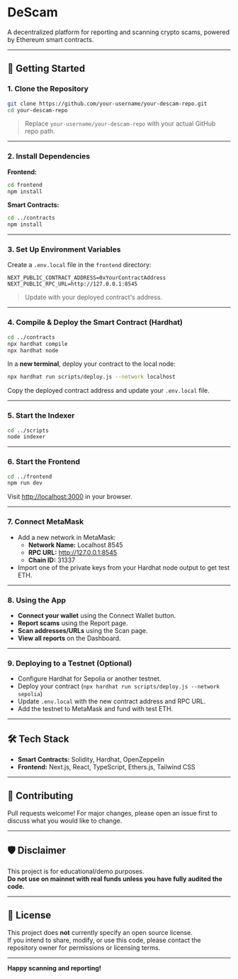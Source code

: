 # DeScam

A decentralized platform for reporting and scanning crypto scams, powered by Ethereum smart contracts.

---

## 🚀 Getting Started

### 1. **Clone the Repository**

```bash
git clone https://github.com/your-username/your-descam-repo.git
cd your-descam-repo
```
> Replace `your-username/your-descam-repo` with your actual GitHub repo path.

---

### 2. **Install Dependencies**

**Frontend:**
```bash
cd frontend
npm install
```

**Smart Contracts:**
```bash
cd ../contracts
npm install
```

---

### 3. **Set Up Environment Variables**

Create a `.env.local` file in the `frontend` directory:

```
NEXT_PUBLIC_CONTRACT_ADDRESS=0xYourContractAddress
NEXT_PUBLIC_RPC_URL=http://127.0.0.1:8545
```
> Update with your deployed contract's address.

---

### 4. **Compile & Deploy the Smart Contract (Hardhat)**

```bash
cd ../contracts
npx hardhat compile
npx hardhat node
```

In a **new terminal**, deploy your contract to the local node:
```bash
npx hardhat run scripts/deploy.js --network localhost
```

Copy the deployed contract address and update your `.env.local` file.


---


### 5. **Start the Indexer**

```bash
cd ../scripts
node indexer
```

---



### 6. **Start the Frontend**

```bash
cd ../frontend
npm run dev
```
Visit [http://localhost:3000](http://localhost:3000) in your browser.

---

### 7. **Connect MetaMask**

- Add a new network in MetaMask:
    - **Network Name:** Localhost 8545
    - **RPC URL:** http://127.0.0.1:8545
    - **Chain ID:** 31337
- Import one of the private keys from your Hardhat node output to get test ETH.

---

### 8. **Using the App**

- **Connect your wallet** using the Connect Wallet button.
- **Report scams** using the Report page.
- **Scan addresses/URLs** using the Scan page.
- **View all reports** on the Dashboard.

---

### 9. **Deploying to a Testnet (Optional)**

- Configure Hardhat for Sepolia or another testnet.
- Deploy your contract (`npx hardhat run scripts/deploy.js --network sepolia`)
- Update `.env.local` with the new contract address and RPC URL.
- Add the testnet to MetaMask and fund with test ETH.

---

## 🛠 Tech Stack

- **Smart Contracts:** Solidity, Hardhat, OpenZeppelin
- **Frontend:** Next.js, React, TypeScript, Ethers.js, Tailwind CSS

---

## 🙏 Contributing

Pull requests welcome! For major changes, please open an issue first to discuss what you would like to change.

---

## 🛡️ Disclaimer

This project is for educational/demo purposes.  
**Do not use on mainnet with real funds unless you have fully audited the code.**

---

## 📄 License

This project does **not** currently specify an open source license.  
If you intend to share, modify, or use this code, please contact the repository owner for permissions or licensing terms.

---

**Happy scanning and reporting!**